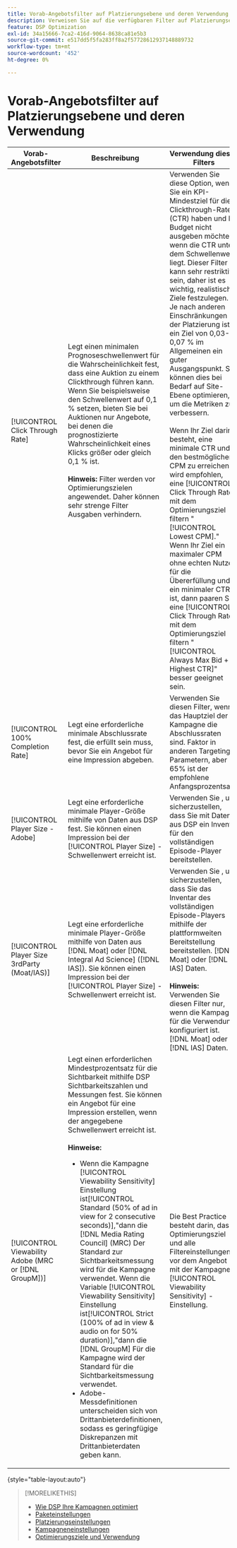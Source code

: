 ```yaml
---
title: Vorab-Angebotsfilter auf Platzierungsebene und deren Verwendung
description: Verweisen Sie auf die verfügbaren Filter auf Platzierungsebene vor dem Angebot und sehen Sie, wie sie verwendet werden.
feature: DSP Optimization
exl-id: 34a15666-7ca2-416d-9064-8638ca81e5b3
source-git-commit: e517dd5f5fa283ff8a2f57728612937148889732
workflow-type: tm+mt
source-wordcount: '452'
ht-degree: 0%

---
```


# Vorab-Angebotsfilter auf Platzierungsebene und deren Verwendung

| Vorab-Angebotsfilter | Beschreibung | Verwendung dieses Filters |
| ---------------| ----------- | ---------------------- |
| [!UICONTROL Click Through Rate] | Legt einen minimalen Prognoseschwellenwert für die Wahrscheinlichkeit fest, dass eine Auktion zu einem Clickthrough führen kann. Wenn Sie beispielsweise den Schwellenwert auf 0,1 % setzen, bieten Sie bei Auktionen nur Angebote, bei denen die prognostizierte Wahrscheinlichkeit eines Klicks größer oder gleich 0,1 % ist.<br><br><b>Hinweis:</b> Filter werden vor Optimierungszielen angewendet. Daher können sehr strenge Filter Ausgaben verhindern. | Verwenden Sie diese Option, wenn Sie ein KPI-Mindestziel für die Clickthrough-Rate (CTR) haben und Ihr Budget nicht ausgeben möchten, wenn die CTR unter dem Schwellenwert liegt. Dieser Filter kann sehr restriktiv sein, daher ist es wichtig, realistische Ziele festzulegen. Je nach anderen Einschränkungen der Platzierung ist ein Ziel von 0,03-0,07 % im Allgemeinen ein guter Ausgangspunkt. Sie können dies bei Bedarf auf Site-Ebene optimieren, um die Metriken zu verbessern.<br><br>Wenn Ihr Ziel darin besteht, eine minimale CTR und den bestmöglichen CPM zu erreichen, wird empfohlen, eine [!UICONTROL Click Through Rate] mit dem Optimierungsziel filtern &quot;[!UICONTROL Lowest CPM].&quot; Wenn Ihr Ziel ein maximaler CPM ohne echten Nutzen für die Übererfüllung und ein minimaler CTR ist, dann paaren Sie eine [!UICONTROL Click Through Rate] mit dem Optimierungsziel filtern &quot;[!UICONTROL Always Max Bid + Highest CTR]&quot; besser geeignet sein. |
| [!UICONTROL 100% Completion Rate] | Legt eine erforderliche minimale Abschlussrate fest, die erfüllt sein muss, bevor Sie ein Angebot für eine Impression abgeben. | Verwenden Sie diesen Filter, wenn das Hauptziel der Kampagne die Abschlussraten sind. Faktor in anderen Targeting-Parametern, aber 65% ist der empfohlene Anfangsprozentsatz. |
| [!UICONTROL Player Size - Adobe] | Legt eine erforderliche minimale Player-Größe mithilfe von Daten aus DSP fest. Sie können einen Impression bei der [!UICONTROL Player Size] -Schwellenwert erreicht ist. | Verwenden Sie , um sicherzustellen, dass Sie mit Daten aus DSP ein Inventar für den vollständigen Episode-Player bereitstellen. |
| [!UICONTROL Player Size 3rdParty (Moat/IAS)] | Legt eine erforderliche minimale Player-Größe mithilfe von Daten aus [!DNL Moat] oder [!DNL Integral Ad Science] ([!DNL IAS]). Sie können einen Impression bei der [!UICONTROL Player Size] -Schwellenwert erreicht ist. | Verwenden Sie , um sicherzustellen, dass Sie das Inventar des vollständigen Episode-Players mithilfe der plattformweiten Bereitstellung bereitstellen. [!DNL Moat] oder [!DNL IAS] Daten.<br><br><b>Hinweis:</b> Verwenden Sie diesen Filter nur, wenn die Kampagne für die Verwendung konfiguriert ist. [!DNL Moat] oder [!DNL IAS] Daten. |
| [!UICONTROL Viewability Adobe (MRC or [!DNL GroupM])] | Legt einen erforderlichen Mindestprozentsatz für die Sichtbarkeit mithilfe DSP Sichtbarkeitszahlen und Messungen fest. Sie können ein Angebot für eine Impression erstellen, wenn der angegebene Schwellenwert erreicht ist.<br><br><b>Hinweise:</b><ul><li>Wenn die Kampagne [!UICONTROL Viewability Sensitivity] Einstellung ist[!UICONTROL Standard (50% of ad in view for 2 consecutive seconds)],&quot;dann die [!DNL Media Rating Council] (MRC) Der Standard zur Sichtbarkeitsmessung wird für die Kampagne verwendet. Wenn die Variable [!UICONTROL Viewability Sensitivity] Einstellung ist[!UICONTROL Strict (100% of ad in view & audio on for 50% duration)],&quot;dann die [!DNL GroupM] Für die Kampagne wird der Standard für die Sichtbarkeitsmessung verwendet.</li><li>Adobe-Messdefinitionen unterscheiden sich von Drittanbieterdefinitionen, sodass es geringfügige Diskrepanzen mit Drittanbieterdaten geben kann.</li></ul> | Die Best Practice besteht darin, das Optimierungsziel und alle Filtereinstellungen vor dem Angebot mit der Kampagne [!UICONTROL Viewability Sensitivity] -Einstellung. |

{style="table-layout:auto"}

>[!MORELIKETHIS]
>
>* [Wie DSP Ihre Kampagnen optimiert](optimization-how-dsp-optimizes-campaigns.md)
>* [Paketeinstellungen](/help/dsp/campaign-management/packages/package-settings.md)
>* [Platzierungseinstellungen](/help/dsp/campaign-management/placements/placement-settings.md)
>* [Kampagneneinstellungen](/help/dsp/campaign-management/campaigns/campaign-settings.md)
>* [Optimierungsziele und Verwendung](optimization-goals.md)
